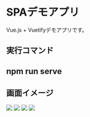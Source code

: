 <h1>SPAデモアプリ</h1>
Vue.js + Vuetifyデモアプリです。

<h2>実行コマンド<h2>
npm run serve
  
<h2>画面イメージ</h2>
<img src="https://user-images.githubusercontent.com/61681360/79428526-3aeaa400-8001-11ea-871c-82e40294f13d.png">
<img src="https://user-images.githubusercontent.com/61681360/79428564-4b9b1a00-8001-11ea-9991-c1af01650639.png">
<img src="https://user-images.githubusercontent.com/61681360/79428609-5e155380-8001-11ea-8db0-0237dc1832db.png">
<img src="https://user-images.githubusercontent.com/61681360/79428648-6a99ac00-8001-11ea-9939-dc923003eb63.png">
